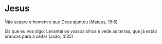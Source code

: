 # Jesus
Não separe o homem o que Deus ajuntou (Mateus, 19:6) 

Eis que eu vos digo: Levantai os vossos olhos e vede as terras, que já estão brancas para a ceifa/ (João, 4:35)

